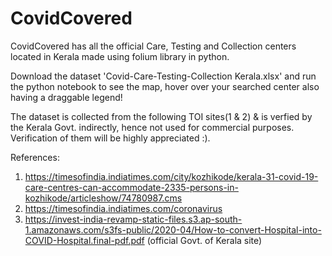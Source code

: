 # CovidCovered
CovidCovered has all the official Care, Testing and Collection centers located in Kerala made using folium library in python.

Download the dataset 'Covid-Care-Testing-Collection Kerala.xlsx' and run the python notebook to see the map, hover over your searched center also having a draggable legend!

The dataset is collected from the following TOI sites(1 & 2) & is verfied by the Kerala Govt. indirectly, hence not used for commercial purposes. Verification of them will be highly appreciated :).

References:
1. https://timesofindia.indiatimes.com/city/kozhikode/kerala-31-covid-19-care-centres-can-accommodate-2335-persons-in-kozhikode/articleshow/74780987.cms
2. https://timesofindia.indiatimes.com/coronavirus
3. https://invest-india-revamp-static-files.s3.ap-south-1.amazonaws.com/s3fs-public/2020-04/How-to-convert-Hospital-into-COVID-Hospital.final-pdf.pdf  (official Govt. of Kerala site)
